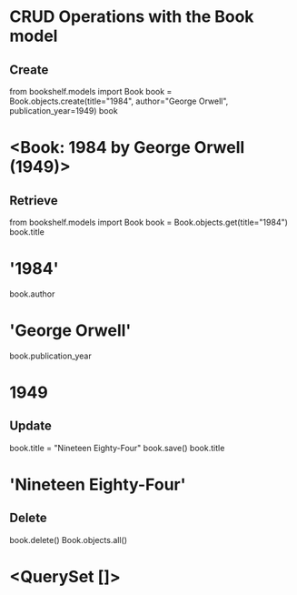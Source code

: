 # CRUD Operations with the Book model

## Create
from bookshelf.models import Book
book = Book.objects.create(title="1984", author="George Orwell", publication_year=1949)
book
# <Book: 1984 by George Orwell (1949)>


## Retrieve
from bookshelf.models import Book
book = Book.objects.get(title="1984")
book.title
# '1984'
book.author
# 'George Orwell'
book.publication_year
# 1949


## Update
book.title = "Nineteen Eighty-Four"
book.save()
book.title
# 'Nineteen Eighty-Four'


## Delete
book.delete()
Book.objects.all()
# <QuerySet []>
